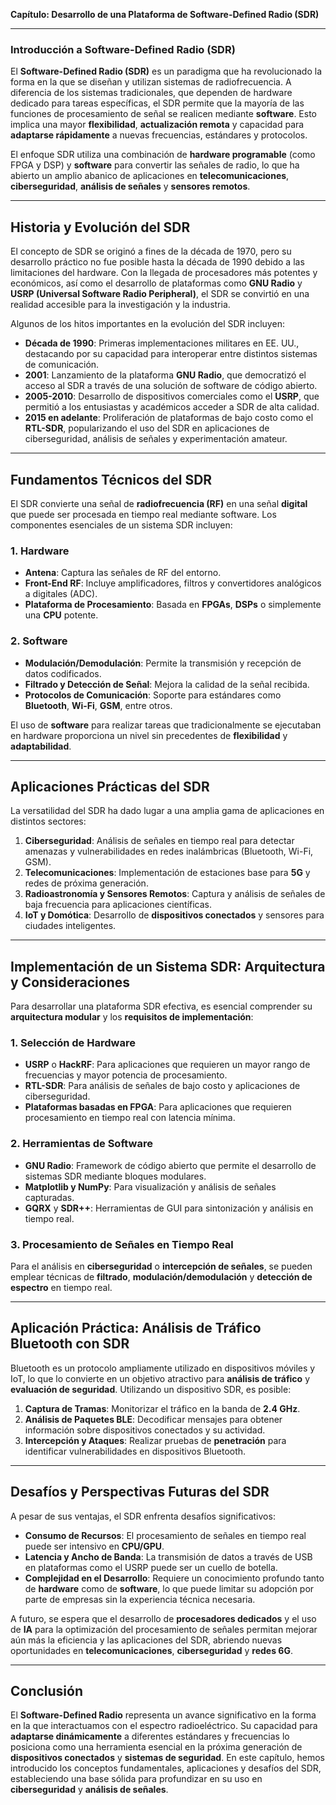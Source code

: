 **Capítulo: Desarrollo de una Plataforma de Software-Defined Radio (SDR)**

---

### Introducción a Software-Defined Radio (SDR)

El **Software-Defined Radio (SDR)** es un paradigma que ha revolucionado la forma en la que se diseñan y utilizan sistemas de radiofrecuencia. A diferencia de los sistemas tradicionales, que dependen de hardware dedicado para tareas específicas, el SDR permite que la mayoría de las funciones de procesamiento de señal se realicen mediante **software**. Esto implica una mayor **flexibilidad**, **actualización remota** y capacidad para **adaptarse rápidamente** a nuevas frecuencias, estándares y protocolos.

El enfoque SDR utiliza una combinación de **hardware programable** (como FPGA y DSP) y **software** para convertir las señales de radio, lo que ha abierto un amplio abanico de aplicaciones en **telecomunicaciones**, **ciberseguridad**, **análisis de señales** y **sensores remotos**.

---

## Historia y Evolución del SDR

El concepto de SDR se originó a fines de la década de 1970, pero su desarrollo práctico no fue posible hasta la década de 1990 debido a las limitaciones del hardware. Con la llegada de procesadores más potentes y económicos, así como el desarrollo de plataformas como **GNU Radio** y **USRP (Universal Software Radio Peripheral)**, el SDR se convirtió en una realidad accesible para la investigación y la industria.

Algunos de los hitos importantes en la evolución del SDR incluyen:

- **Década de 1990**: Primeras implementaciones militares en EE. UU., destacando por su capacidad para interoperar entre distintos sistemas de comunicación.
- **2001**: Lanzamiento de la plataforma **GNU Radio**, que democratizó el acceso al SDR a través de una solución de software de código abierto.
- **2005-2010**: Desarrollo de dispositivos comerciales como el **USRP**, que permitió a los entusiastas y académicos acceder a SDR de alta calidad.
- **2015 en adelante**: Proliferación de plataformas de bajo costo como el **RTL-SDR**, popularizando el uso del SDR en aplicaciones de ciberseguridad, análisis de señales y experimentación amateur.

---

## Fundamentos Técnicos del SDR

El SDR convierte una señal de **radiofrecuencia (RF)** en una señal **digital** que puede ser procesada en tiempo real mediante software. Los componentes esenciales de un sistema SDR incluyen:

### 1. Hardware
- **Antena**: Captura las señales de RF del entorno.
- **Front-End RF**: Incluye amplificadores, filtros y convertidores analógicos a digitales (ADC).
- **Plataforma de Procesamiento**: Basada en **FPGAs**, **DSPs** o simplemente una **CPU** potente.

### 2. Software
- **Modulación/Demodulación**: Permite la transmisión y recepción de datos codificados.
- **Filtrado y Detección de Señal**: Mejora la calidad de la señal recibida.
- **Protocolos de Comunicación**: Soporte para estándares como **Bluetooth**, **Wi-Fi**, **GSM**, entre otros.

El uso de **software** para realizar tareas que tradicionalmente se ejecutaban en hardware proporciona un nivel sin precedentes de **flexibilidad** y **adaptabilidad**. 

---

## Aplicaciones Prácticas del SDR

La versatilidad del SDR ha dado lugar a una amplia gama de aplicaciones en distintos sectores:

1. **Ciberseguridad**: Análisis de señales en tiempo real para detectar amenazas y vulnerabilidades en redes inalámbricas (Bluetooth, Wi-Fi, GSM).
2. **Telecomunicaciones**: Implementación de estaciones base para **5G** y redes de próxima generación.
3. **Radioastronomía y Sensores Remotos**: Captura y análisis de señales de baja frecuencia para aplicaciones científicas.
4. **IoT y Domótica**: Desarrollo de **dispositivos conectados** y sensores para ciudades inteligentes.

---

## Implementación de un Sistema SDR: Arquitectura y Consideraciones

Para desarrollar una plataforma SDR efectiva, es esencial comprender su **arquitectura modular** y los **requisitos de implementación**:

### 1. Selección de Hardware
- **USRP** o **HackRF**: Para aplicaciones que requieren un mayor rango de frecuencias y mayor potencia de procesamiento.
- **RTL-SDR**: Para análisis de señales de bajo costo y aplicaciones de ciberseguridad.
- **Plataformas basadas en FPGA**: Para aplicaciones que requieren procesamiento en tiempo real con latencia mínima.

### 2. Herramientas de Software
- **GNU Radio**: Framework de código abierto que permite el desarrollo de sistemas SDR mediante bloques modulares.
- **Matplotlib y NumPy**: Para visualización y análisis de señales capturadas.
- **GQRX** y **SDR++**: Herramientas de GUI para sintonización y análisis en tiempo real.

### 3. Procesamiento de Señales en Tiempo Real
Para el análisis en **ciberseguridad** o **intercepción de señales**, se pueden emplear técnicas de **filtrado**, **modulación/demodulación** y **detección de espectro** en tiempo real.

---

## Aplicación Práctica: Análisis de Tráfico Bluetooth con SDR

Bluetooth es un protocolo ampliamente utilizado en dispositivos móviles y IoT, lo que lo convierte en un objetivo atractivo para **análisis de tráfico** y **evaluación de seguridad**. Utilizando un dispositivo SDR, es posible:

1. **Captura de Tramas**: Monitorizar el tráfico en la banda de **2.4 GHz**.
2. **Análisis de Paquetes BLE**: Decodificar mensajes para obtener información sobre dispositivos conectados y su actividad.
3. **Intercepción y Ataques**: Realizar pruebas de **penetración** para identificar vulnerabilidades en dispositivos Bluetooth.

---

## Desafíos y Perspectivas Futuras del SDR

A pesar de sus ventajas, el SDR enfrenta desafíos significativos:

- **Consumo de Recursos**: El procesamiento de señales en tiempo real puede ser intensivo en **CPU/GPU**.
- **Latencia y Ancho de Banda**: La transmisión de datos a través de USB en plataformas como el USRP puede ser un cuello de botella.
- **Complejidad en el Desarrollo**: Requiere un conocimiento profundo tanto de **hardware** como de **software**, lo que puede limitar su adopción por parte de empresas sin la experiencia técnica necesaria.

A futuro, se espera que el desarrollo de **procesadores dedicados** y el uso de **IA** para la optimización del procesamiento de señales permitan mejorar aún más la eficiencia y las aplicaciones del SDR, abriendo nuevas oportunidades en **telecomunicaciones**, **ciberseguridad** y **redes 6G**.

---

## Conclusión

El **Software-Defined Radio** representa un avance significativo en la forma en la que interactuamos con el espectro radioeléctrico. Su capacidad para **adaptarse dinámicamente** a diferentes estándares y frecuencias lo posiciona como una herramienta esencial en la próxima generación de **dispositivos conectados** y **sistemas de seguridad**. En este capítulo, hemos introducido los conceptos fundamentales, aplicaciones y desafíos del SDR, estableciendo una base sólida para profundizar en su uso en **ciberseguridad** y **análisis de señales**.